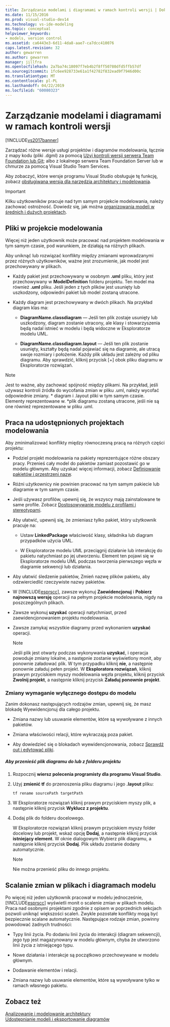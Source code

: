 ```yaml
---
title: Zarządzanie modelami i diagramami w ramach kontroli wersji | Dokumentacja firmy Microsoft
ms.date: 11/15/2016
ms.prod: visual-studio-dev14
ms.technology: vs-ide-modeling
ms.topic: conceptual
helpviewer_keywords:
- models, version control
ms.assetid: ca6443e3-6d11-4da8-aae7-ca7dcc410076
caps.latest.revision: 32
author: gewarren
ms.author: gewarren
manager: jillfra
ms.openlocfilehash: 2a7ba74c18097f7eb4b2f8ff50780dfd5ffb57df
ms.sourcegitcommit: 1fc6ee928733e61a1f42782f832ead9f7946d00c
ms.translationtype: MT
ms.contentlocale: pl-PL
ms.lasthandoff: 04/22/2019
ms.locfileid: "60080323"
---
```

# <a name="manage-models-and-diagrams-under-version-control"></a>Zarządzanie modelami i diagramami w ramach kontroli wersji
[!INCLUDE[vs2017banner](../includes/vs2017banner.md)]

Zarządzać różne wersje usługi projektów i diagramów modelowania, łącznie z mapy kodu (pliki .dgml) za pomocą [Użyj kontroli wersji serwera Team Foundation lub Git](http://msdn.microsoft.com/library/33267cee-fe5f-4aa3-b2cd-6d22ceace314); albo z lokalnego serwera Team Foundation Server lub w chmurze za pomocą Visual Studio Team Services.  
  
 Aby zobaczyć, które wersje programu Visual Studio obsługuje tę funkcję, zobacz [obsługiwana wersja dla narzędzia architektury i modelowania](../modeling/what-s-new-for-design-in-visual-studio.md#VersionSupport).  
  
> [!IMPORTANT]
>  Kilku użytkowników pracuje nad tym samym projekcie modelowania, należy zachować ostrożność. Dowiedz się, jak można [organizowania modeli w średnich i dużych projektach](../modeling/structure-your-modeling-solution.md).  
  
## <a name="ModelingProjects"></a> Pliki w projekcie modelowania  
 Więcej niż jeden użytkownik może pracować nad projektem modelowania w tym samym czasie, pod warunkiem, że działają na różnych plikach.  
  
 Aby uniknąć lub rozwiązać konflikty między zmianami wprowadzanymi przez różnych użytkowników, ważne jest zrozumienie, jak model jest przechowywany w plikach.  
  
- Każdy pakiet jest przechowywany w osobnym **.uml** pliku, który jest przechowywany w **ModelDefinition** folderu projektu. Ten model ma również **.uml** pliku. Jeśli jeden z tych plików jest usunięty lub uszkodzony, odpowiedni pakiet lub model zostaną utracone.  
  
- Każdy diagram jest przechowywany w dwóch plikach. Na przykład diagram klas ma:  
  
    - **DiagramName.classdiagram** — Jeśli ten plik zostaje usunięty lub uszkodzony, diagram zostanie utracony, ale klasy i stowarzyszenia będą nadal istnieć w modelu i będą widoczne w Eksploratorze modelu UML.  
  
    - **DiagramName.classdiagram.layout** — Jeśli ten plik zostanie usunięty, kształty będą nadal pojawiać się na diagramie, ale utracą swoje rozmiary i położenie. Każdy plik układu jest zależny od pliku diagramu. Aby sprawdzić, kliknij przycisk [+] obok pliku diagramu w Eksploratorze rozwiązań.  
  
> [!NOTE]
>  Jest to ważne, aby zachować spójność między plikami. Na przykład, jeśli używasz kontroli źródła do wycofania zmian w pliku .uml, należy wycofać odpowiednie zmiany. * diagram i .layout pliki w tym samym czasie. Elementy reprezentowane w. \*plik diagramu zostaną utracone, jeśli nie są one również reprezentowane w pliku .uml.  
  
## <a name="Shared"></a> Praca na udostępnionych projektach modelowania  
 Aby zminimalizować konflikty między równoczesną pracą na różnych części projektu:  
  
- Podziel projekt modelowania na pakiety reprezentujące różne obszary pracy. Przenieś cały model do pakietów zamiast pozostawić go w modelu głównym. Aby uzyskać więcej informacji, zobacz [Definiowanie pakietów i przestrzeni nazw](../modeling/define-packages-and-namespaces.md).  
  
- Różni użytkownicy nie powinien pracować na tym samym pakiecie lub diagramie w tym samym czasie.  
  
- Jeśli używasz profilów, upewnij się, że wszyscy mają zainstalowane te same profile. Zobacz [Dostosowywanie modelu z profilami i stereotypami](../modeling/customize-your-model-with-profiles-and-stereotypes.md).  
  
- Aby ułatwić, upewnij się, że zmieniasz tylko pakiet, który użytkownik pracuje na:  
  
    - Ustaw **LinkedPackage** właściwość klasy, składnika lub diagram przypadków użycia UML.  
  
    - W Eksploratorze modelu UML przeciągnij działanie lub interakcję do pakietu natychmiast po jej utworzeniu. Element ten pojawi się w Eksploratorze modelu UML podczas tworzenia pierwszego węzła w diagramie sekwencji lub działania.  
  
- Aby ułatwić śledzenie pakietów, Zmień nazwę plików pakietu, aby odzwierciedlić rzeczywiste nazwy pakietów.  
  
- W [!INCLUDE[esprscc](../includes/esprscc-md.md)], zawsze wykonuj **Zaewidencjonuj** i **Pobierz najnowszą wersję** operacji na pełnym projekcie modelowania, nigdy na poszczególnych plikach.  
  
- Zawsze wykonuj **uzyskać** operacji natychmiast, przed zaewidencjonowaniem projektu modelowania.  
  
- Zawsze zamykaj wszystkie diagramy przed wykonaniem **uzyskać** operacji.  
  
    > [!NOTE]
    >  Jeśli plik jest otwarty podczas wykonywania **uzyskać**, i operacja powoduje zmiany lokalne, a następnie zostanie wyświetlony monit, aby ponownie załadować plik. W tym przypadku kliknij **nie**, a następnie ponownie załaduj pełen projekt. W **Eksploratora rozwiązań**, kliknij prawym przyciskiem myszy modelowania węzła projektu, kliknij przycisk **Zwolnij projekt**, a następnie kliknij przycisk **Załaduj ponownie projekt**.  
  
### <a name="Exclusive"></a> Zmiany wymaganie wyłącznego dostępu do modelu  
 Zanim dokonasz następujących rodzajów zmian, upewnij się, że masz blokadę Wyewidencjonuj dla całego projektu.  
  
- Zmiana nazwy lub usuwanie elementów, które są wywoływane z innych pakietów.  
  
- Zmiana właściwości relacji, które wykraczają poza pakiet.  
  
- Aby dowiedzieć się o blokadach wyewidencjonowania, zobacz [Sprawdź out i edytować pliki](http://msdn.microsoft.com/library/eb404d63-c448-4994-9416-3e6d50ec554a).  
  
##### <a name="to-move-a-diagram-file-in-or-out-of-a-project-folder"></a>Aby przenieść plik diagramu do lub z folderu projektu  
  
1. Rozpocznij **wiersz polecenia programisty dla programu Visual Studio**.  
  
2. Użyj **zmienić tf** do przenoszenia pliku diagramu i jego **.layout** pliku:  
  
     `tf rename sourcePath targetPath`  
  
3. W Eksploratorze rozwiązań kliknij prawym przyciskiem myszy plik, a następnie kliknij przycisk **Wyklucz z projektu**.  
  
4. Dodaj plik do folderu docelowego.  
  
     W Eksploratorze rozwiązań kliknij prawym przyciskiem myszy folder docelowy lub projekt, wskaż opcję **Dodaj**, a następnie kliknij przycisk **istniejący element**. W oknie dialogowym Wybierz plik diagramu, a następnie kliknij przycisk **Dodaj**. Plik układu zostanie dodany automatycznie.  
  
    > [!NOTE]
    >  Nie można przenieść pliku do innego projektu.  
  
## <a name="Merging"></a> Scalanie zmian w plikach i diagramach modelu  
 Po więcej niż jeden użytkownik pracował w modelu jednocześnie, [!INCLUDE[esprscc](../includes/esprscc-md.md)] wyświetli monit o scalenie zmian w plikach modelu. Praca nad osobnymi projektami zgodnie z opisem w poprzednich sekcjach pozwoli uniknąć większości scaleń. Zwykle pozostałe konflikty mogą być bezpiecznie scalane automatycznie. Następujące rodzaje zmian, powinny powodować żadnych trudności:  
  
- Typy linii życia. Po dodaniu linii życia do interakcji (diagram sekwencji), jego typ jest magazynowany w modelu głównym, chyba że utworzono linii życia z istniejącego typu.  
  
- Nowe działania i interakcje są początkowo przechowywane w modelu głównym.  
  
- Dodawanie elementów i relacji.  
  
- Zmiana nazwy lub usuwanie elementów, które są wywoływane tylko w ramach własnego pakietu.  
  
## <a name="see-also"></a>Zobacz też  
 [Analizowanie i modelowanie architektury](../modeling/analyze-and-model-your-architecture.md)   
 [Udostępnianie modeli i eksportowanie diagramów](../modeling/share-models-and-exporting-diagrams.md)
